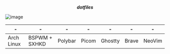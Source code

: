 <div align="center">
  
  ***dotfiles***

</div>

![image](https://github.com/user-attachments/assets/e740dfb3-ddb1-4a37-be65-34e819a149db)

<div align="center">

| - | - | - | - | - | - | - |
| - | - | - | - | - | - | - |
| Arch Linux | BSPWM + SXHKD | Polybar | Picom | Ghostty | Brave | NeoVim |
  
</div>

